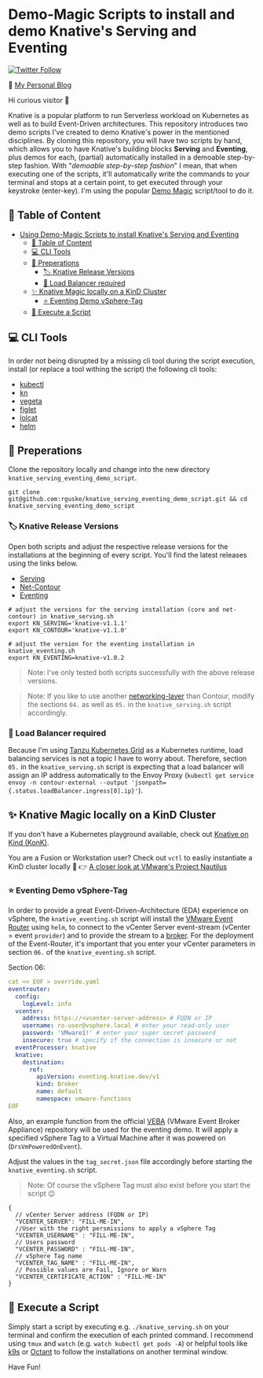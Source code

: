 # Demo-Magic Scripts to install and demo Knative's Serving and Eventing

[![Twitter
Follow](https://img.shields.io/twitter/follow/vmw_rguske?style=social)](https://twitter.com/vmw_rguske)

:pencil: [My Personal Blog](https://rguske.github.io)

Hi curious visitor :wave:

Knative is a popular platform to run Serverless workload on Kubernetes as well as to build Event-Driven architectures. This repository introduces two demo scripts I've created to demo Knative's power in the mentioned disciplines. By cloning this repository, you will have two scripts by hand, which allows you to have Knative's building blocks **Serving** and **Eventing**, plus demos for each, (partial) automatically installed in a demoable step-by-step fashion. With "*demoable step-by-step fashion*" I mean, that when executing one of the scripts, it'll automatically write the commands to your terminal and stops at a certain point, to get executed through your keystroke (enter-key). I'm using the popular [Demo Magic](https://github.com/paxtonhare/demo-magic) script/tool to do it.

## :book: Table of Content

- [Using Demo-Magic Scripts to install Knative's Serving and Eventing](#using-demo-magic-scripts-to-install-knatives-serving-and-eventing)
  - [:book: Table of Content](#book-table-of-content)
  - [:computer: CLI Tools](#computer-cli-tools)
  - [:wrench: Preperations](#wrench-preperations)
    - [:label: Knative Release Versions](#label-knative-release-versions)
    - [:passport_control: Load Balancer required](#passport_control-load-balancer-required)
  - [:sparkles: Knative Magic locally on a KinD Cluster](#sparkles-knative-magic-locally-on-a-kind-cluster)
    - [:star: Eventing Demo vSphere-Tag](#star-eventing-demo-vsphere-tag)
  - [:rocket: Execute a Script](#rocket-execute-a-script)

## :computer: CLI Tools

In order not being disrupted by a missing cli tool during the script execution, install (or replace a tool withing the script) the following cli tools:

- [kubectl](https://kubernetes.io/docs/tasks/tools/)
- [kn](https://knative.dev/docs/install/client/install-kn/)
- [vegeta](https://github.com/tsenart/vegeta)
- [figlet](https://formulae.brew.sh/formula/figlet)
- [lolcat](https://github.com/busyloop/lolcat)
- [helm](https://helm.sh/docs/intro/install/)

## :wrench: Preperations

Clone the repository locally and change into the new directory `knative_serving_eventing_demo_script`.

```shell
git clone git@github.com:rguske/knative_serving_eventing_demo_script.git && cd knative_serving_eventing_demo_script
```

### :label: Knative Release Versions

Open both scripts and adjust the respective release versions for the installations at the beginning of every script. You'll find the latest releases using the links below.

- [Serving](https://github.com/knative/serving/releases/)
- [Net-Contour](https://github.com/knative-sandbox/net-contour/releases)
- [Eventing](https://github.com/knative/eventing/releases)

```shell
# adjust the versions for the serving installation (core and net-contour) in knative_serving.sh
export KN_SERVING='knative-v1.1.1'
export KN_CONTOUR='knative-v1.1.0'

# adjust the version for the eventing installation in knative_eventing.sh
export KN_EVENTING=knative-v1.0.2
```

> Note: I've only tested both scripts successfully with the above release versions.

> Note: If you like to use another [networking-layer](https://knative.dev/docs/install/uninstall/#uninstalling-a-networking-layer) than Contour, modify the sections `04.` as well as `05.` in the `knative_serving.sh` script accordingly.

### :passport_control: Load Balancer required

Because I'm using [Tanzu Kubernetes Grid](https://tanzu.vmware.com/kubernetes-grid) as a Kubernetes runtime, load balancing services is not a topic I have to worry about. Therefore, section `05.` in the `knative_serving.sh` script is expecting that a load balancer will assign an IP address automatically to the Envoy Proxy (`kubectl get service envoy -n contour-external --output 'jsonpath={.status.loadBalancer.ingress[0].ip}'`).


## :sparkles: Knative Magic locally on a KinD Cluster

If you don't have a Kubernetes playground available, check out [Knative on Kind (KonK)](https://github.com/csantanapr/knative-kind).

You are a Fusion or Workstation user? Check out `vctl` to easliy instantiate a KinD cluster locally :eyes: :point_right: [A closer look at VMware's Project Nautilus](https://rguske.github.io/post/a-closer-look-at-vmwares-project-nautilus/)

### :star: Eventing Demo vSphere-Tag

In order to provide a great Event-Driven-Architecture (EDA) experience on vSphere, the `knative_eventing.sh` script will install the [VMware Event Router](https://github.com/vmware-samples/vcenter-event-broker-appliance/tree/development/vmware-event-router) using `helm`, to connect to the vCenter Server event-stream (vCenter = event `provider`) and to provide the stream to a [broker](https://knative.dev/docs/eventing/broker/). For the deployment of the Event-Router, it's important that you enter your vCenter parameters in section `06.` of the `knative_eventing.sh` script.

Section 06:

```yaml
cat << EOF > override.yaml
eventrouter:
  config:
    logLevel: info
  vcenter:
    address: https://<vcenter-server-address> # FQDN or IP
    username: ro-user@vsphere.local # enter your read-only user
    password: 'VMware1!' # enter your super secret password
    insecure: true # specify if the connection is insecure or not
  eventProcessor: knative
  knative:
    destination:
      ref:
        apiVersion: eventing.knative.dev/v1
        kind: Broker
        name: default
        namespace: vmware-functions
EOF
```

Also, an example function from the official [VEBA](https://github.com/vmware-samples/vcenter-event-broker-appliance) (VMware Event Broker Appliance) repository will be used for the eventing demo. It will apply a specified vSphere Tag to a Virtual Machine after it was powered on (`DrsVmPoweredOnEvent`).

Adjust the values in the `tag_secret.json` file accordingly before starting the `knative_eventing.sh` script.

> Note: Of course the vSphere Tag must also exist before you start the script :wink:

```json5
{
  // vCenter Server address (FQDN or IP)
  "VCENTER_SERVER": "FILL-ME-IN",
  //User with the right persmissions to apply a vSphere Tag
  "VCENTER_USERNAME" : "FILL-ME-IN",
  // Users password
  "VCENTER_PASSWORD" : "FILL-ME-IN",
  // vSphere Tag name
  "VCENTER_TAG_NAME" : "FILL-ME-IN",
  // Possible values are Fail, Ignore or Warn
  "VCENTER_CERTIFICATE_ACTION" : "FILL-ME-IN"
}
```

## :rocket: Execute a Script

Simply start a script by executing e.g. `./knative_serving.sh` on your terminal and confirm the execution of each printed command. I recommend using `tmux` and `watch` (e.g. `watch kubectl get pods -A`) or helpful tools like [k9s](https://github.com/derailed/k9s) or [Octant](https://github.com/vmware-tanzu/octant) to follow the installations on another terminal window.

Have Fun!
